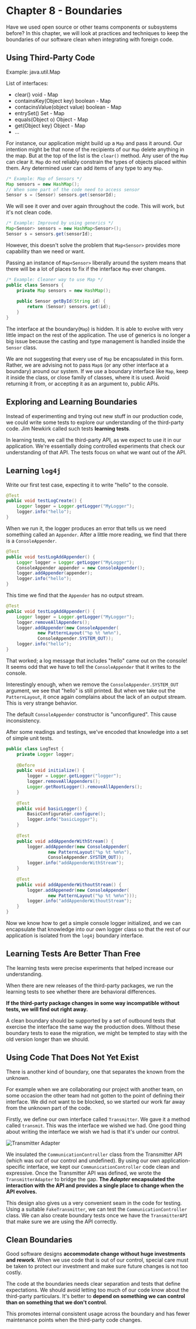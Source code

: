 # Chapter 8 - Boundaries

Have we used open source or other teams components or subsystems before?
In this chapter, we will look at practices and techniques to keep the boundaries of our software clean when integrating with foreign code.

## Using Third-Party Code

Example: java.util.Map

List of interfaces:
- clear() void - Map
- containsKey(Object key) boolean - Map
- contacinsValue(object value) boolean - Map
- entrySet() Set - Map
- equals(Object o) Object - Map
- get(Object key) Object - Map
- ...

For instance, our application might build up a `Map` and pass it around.
Our intention might be that none of the recipients of our `Map` delete anything in the map.
But at the top of the list is the `clear()` method. Any user of the `Map` can clear it.
`Map` do not reliably constrain the types of objects placed within them. 
Any determined user can add items of any type to any `Map`.

```java
/* Example: Map of Sensors */
Map sensors = new HashMap();
// When some part of the code need to access sensor
Sensor s = (Sensor) sensors.get(sensorId);
```

We will see it over and over again throughout the code. 
This will work, but it's not clean code.

```java
/* Example: Improved by using generics */
Map<Sensor> sensors = new HashMap<Sensor>();
Sensor s = sensors.get(sensorId);
```

However, this doesn't solve the problem that `Map<Sensor>` provides more capability than we need or want.

Passing an instance of `Map<Sensor>` liberally around the system means that there will be a lot of places to fix if the interface `Map` ever changes.

```java
/* Example: Cleaner way to use Map */
public class Sensors {
    private Map sensors = new HashMap();
    
    public Sensor getById(String id) {
        return (Sensor) sensors.get(id);
    }
}
```

The interface at the boundary(`Map`) is hidden. It is able to evolve with very little impact on the rest of the application.
The use of generics is no longer a big issue because the casting and type management is handled inside the `Sensor` class.

We are not suggesting that every use of `Map` be encapsulated in this form. 
Rather, we are advising not to pass `Map`s (or any other interface at a boundary) around our system.
If we use a boundary interface like `Map`, keep it inside the class, or close family of classes, where it is used.
Avoid returning it from, or accepting it as an argument to, public APIs.

## Exploring and Learning Boundaries

Instead of experimenting and trying out new stuff in our production code, 
we could write some tests to explore our understanding of the third-party code.
Jim Newkirk called such tests **learning tests**.

In learning tests, we call the third-party API, as we expect to use it in our application.
We're essentially doing controlled experiments that check our understanding of that API.
The tests focus on what we want out of the API.

## Learning `log4j`

Write our first test case, expecting it to write "hello" to the console.

```java
@Test
public void testLogCreate() {
    Logger logger = Logger.getLogger("MyLogger");
    logger.info("hello");
}
```

When we run it, the logger produces an error that tells us we need something called an `Appender`. 
After a little more reading, we find that there is a `ConsoleAppender`.

```java
@Test
public void testLogAddAppender() {
    Logger logger = Logger.getLogger("MyLogger");
    ConsoleAppender appender = new ConsoleAppender();
    logger.addAppender(appender);
    logger.info("hello");
}
```

This time we find that the `Appender` has no output stream.

```java
@Test
public void testLogAddAppender() {
    Logger logger = Logger.getLogger("MyLogger");
    logger.removeAllAppenders();
    logger.addAppender(new ConsoleAppender(
            new PatternLayout("%p %t %m%n"),
            ConsoleAppender.SYSTEM_OUT));
    logger.info("hello");
}
```

That worked; a log message that includes "hello" came out on the console!
It seems odd that we have to tell the `ConsoleAppender` that it writes to the console.

Interestingly enough, when we remove the `ConsoleAppender.SYSTEM_OUT` argument, we see that "hello" is still printed.
But when we take out the `PatternLayout`, it once again complains about the lack of an output stream.
This is very strange behavior.

The default `ConsoleAppender` constructor is "unconfigured". This cause inconsistency.

After some readings and testings, we've encoded that knowledge into a set of simple unit tests.

```java
public class LogTest {
    private Logger logger;
    
    @Before
    public void initialize() {
        logger = Logger.getLogger("logger");
        logger.removeAllAppenders();
        Logger.getRootLogger().removeAllAppenders();
    }
    
    @Test
    public void basicLogger() {
        BasicConfigurator.configure();
        logger.info("basicLogger");
    }
    
    @Test
    public void addAppenderWithStream() {
        logger.addAppender(new ConsoleAppender(
                new PatternLayout("%p %t %m%n"),
                ConsoleAppender.SYSTEM_OUT));
        logger.info("addAppenderWithStream");
    }
    
    @Test
    public void addAppenderWithoutStream() {
        logger.addAppenedr(new ConsoleAppender(
                new PatternLayout("%p %t %m%n")));
        logger.info("addAppenderWithoutStream");
    }
}
```

Now we know how to get a simple console logger initialized, 
and we can encapsulate that knowledge into our own logger class so that the rest of our application is isolated from the `log4j` boundary interface.

## Learning Tests Are Better Than Free

The learning tests were precise experiments that helped increase our understanding.

When there are new releases of the third-party packages, we run the learning tests to see whether there are behavioral differences.

**If the third-party package changes in some way incompatible without tests, we will find out right away.**

A clean boundary should be supported by a set of outbound tests that exercise the interface the same way the production does.
Without these boundary tests to ease the migration, we might be tempted to stay with the old version longer than we should.

## Using Code That Does Not Yet Exist

There is another kind of boundary, one that separates the known from the unknown.

For example when we are collaborating our project with another team, 
on some occasion the other team had not gotten to the point of defining their interface. 
We did not want to be blocked, so we started our work far away from the unknown part of the code.

Firstly, we define our own interface called `Transmitter`. We gave it a method called `transmit`.
This was the interface we wished we had.
One good thing about writing the interface we wish we had is that it's under our control.

![Transmitter Adapter](https://ewegithub.sb.karmalab.net/EWE/clean-code-series/blob/master/images/chapter-08-figure-01.png "Transmitter Adapter")

We insulated the `CommunicationController` class from the Transmitter API (which was out of our control and undefined).
By using our own application-specific interface, we kept our `CommunicationController` code clean and expressive.
Once the Transmitter API was defined, we wrote the `TransmitterAdapter` to bridge the gap.
**The *Adapter* encapsulated the interaction with the API and provides a single place to change when the API evolves.**

This design also gives us a very convenient seam in the code for testing.
Using a suitable `FakeTransmitter`, we can test the `CommunicationController` class.
We can also create boundary tests once we have the `TransmitterAPI` that make sure we are using the API correctly.

## Clean Boundaries

Good software designs **accommodate change without huge investments and rework**.
When we use code that is out of our control, special care must be taken to protect our investment and make sure future changes is not too costly.

The code at the boundaries needs clear separation and tests that define expectations.
We should avoid letting too much of our code know about the third-party particulars. 
It's better to **depend on something we can control than on something that we don't control**.

This promotes internal consistent usage across the boundary and has fewer maintenance points when the third-party code changes.
